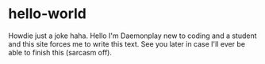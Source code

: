 # hello-world

Howdie 
just a joke haha. 
Hello I'm Daemonplay new to coding and a student and this site forces me to write this text.
See you later in case I'll ever be able to finish this (sarcasm off).
